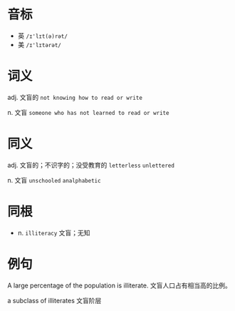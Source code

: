 # 音标

- 英 `/ɪ'lɪt(ə)rət/`
- 美 `/ɪ'lɪtərət/`

# 词义

adj. 文盲的
`not knowing how to read or write`

n. 文盲
`someone who has not learned to read or write`

# 同义

adj. 文盲的；不识字的；没受教育的
`letterless` `unlettered`

n. 文盲
`unschooled` `analphabetic`

# 同根

- n. `illiteracy` 文盲；无知

# 例句

A large percentage of the population is illiterate.
文盲人口占有相当高的比例。

a subclass of illiterates
文盲阶层


